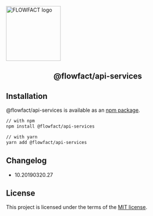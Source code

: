 <div>
  <a href="https://flowfact.me" rel="noopener" target="_blank"><img width="150" src="https://my.flowfact.com/wp-content/uploads/2018/09/cropped-FLOWFACT-logo-small.png" alt="FLOWFACT logo"></a></p>
  <h2 style="text-align: center;">
      @flowfact/api-services
  </h2>
</p>

## Installation

@flowfact/api-services is available as an [npm package](https://www.npmjs.com/package/@flowfact/api-services).

```sh
// with npm
npm install @flowfact/api-services

// with yarn
yarn add @flowfact/api-services
```

## Changelog
<ul>
    <li>
        10.20190320.27
    </li>
</ul>

## License
This project is licensed under the terms of the
[MIT license](/LICENSE).